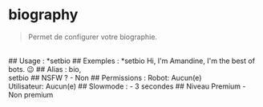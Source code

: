 # biography

> Permet de configurer votre biographie.

<br>
## Usage :
*setbio <votre biographie>
## Exemples :
*setbio Hi, I'm Amandine, I'm the best of bots. 😉
## Alias :
bio,
<br>setbio
## NSFW ?
- Non
## Permissions :
Robot: Aucun(e)
<br>
Utilisateur: Aucun(e)
## Slowmode :
- 3 secondes
## Niveau Premium
- Non premium